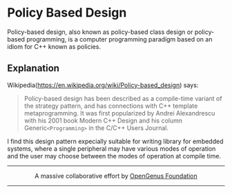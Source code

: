 # Policy Based Design

Policy-based design, also known as policy-based class design or policy-based
programming, is a computer programming paradigm based on an idiom for C++ known
as policies.

## Explanation

Wikipedia(<https://en.wikipedia.org/wiki/Policy-based_design>) says:

>Policy-based design has been described as a compile-time variant of the strategy
pattern, and has connections with C++ template metaprogramming. It was first
popularized by Andrei Alexandrescu with his 2001 book Modern C++ Design and his
column Generic`<Programming>` in the C/C++ Users Journal.


I find this design pattern expecially suitable for writing library for embedded
systems, where a single peripheral may have various modes of operation and the
user may choose between the modes of operation at compile time.

---

<p align="center">
	A massive collaborative effort by <a href="https://github.com/OpenGenus/cosmos">OpenGenus Foundation</a> 
</p>

---